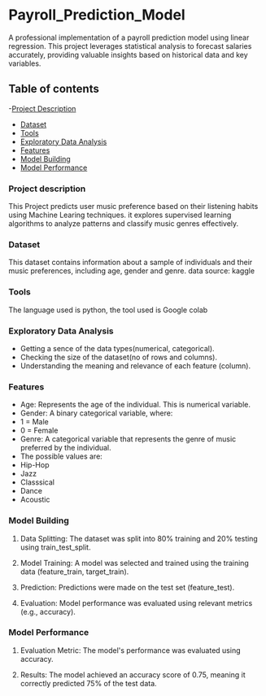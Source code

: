 # Payroll_Prediction_Model
A professional implementation of a payroll prediction model using linear regression. This project leverages statistical analysis to forecast salaries accurately, providing valuable insights based on historical data and key variables.
## Table of contents
-[Project Description](#project-description)
- [Dataset](#dataset)
- [Tools](#tools)
- [Exploratory Data Analysis](#exploratory-data-analysis)
- [Features](#features)
- [Model Building](#modelbuilding)
- [Model Performance](#modelperformance)
### Project description
This Project predicts user music preference based on their listening habits using Machine Learing techniques. it explores supervised learning algorithms to analyze patterns and classify music genres effectively.

### Dataset
This dataset contains information about a sample of individuals and their music preferences, including age, gender and genre.
data source: kaggle

### Tools
The language used is python, the tool used is Google colab

### Exploratory Data Analysis
- Getting a sence of the data types(numerical, categorical).
- Checking the size of the dataset(no of rows and columns).
- Understanding the meaning and relevance of each feature (column).

### Features
- Age: Represents the age of the individual. This is numerical variable.
- Gender: A binary categorical variable, where:
- 1 = Male
- 0 = Female
- Genre: A categorical variable that represents the genre of music preferred by the individual\.
- The possible values are:
- Hip-Hop
- Jazz
- Classsical
- Dance
- Acoustic

### Model Building
1. Data Splitting: The dataset was split into 80% training and 20% testing using train_test_split.

2. Model Training: A model was selected and trained using the training data (feature_train, target_train).

3. Prediction: Predictions were made on the test set (feature_test).

4. Evaluation: Model performance was evaluated using relevant metrics (e.g., accuracy).
   
### Model Performance
1. Evaluation Metric: The model's performance was evaluated using accuracy.

2. Results: The model achieved an accuracy score of 0.75, meaning it correctly predicted 75% of the test data.
